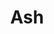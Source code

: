 ---
title: "Ash"
summary: "Alternative rock band that formed in Downpatrick, Northern Ireland in 1992."
image: "ash.jpg"
apple_music_artist_url: "https://music.apple.com/gb/artist/ash/721451"
wikipedia_url: "none"
---